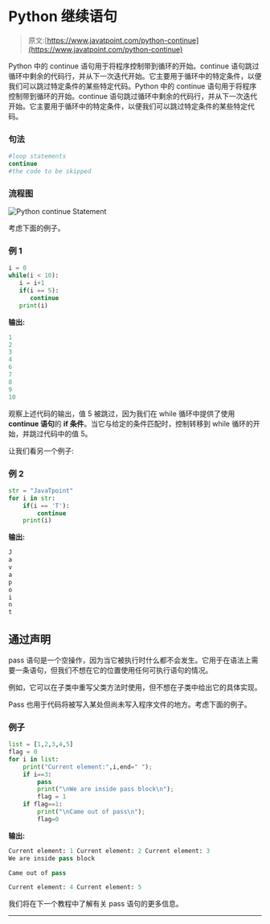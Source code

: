 # Python 继续语句

> 原文:[https://www.javatpoint.com/python-continue](https://www.javatpoint.com/python-continue)

Python 中的 continue 语句用于将程序控制带到循环的开始。continue 语句跳过循环中剩余的代码行，并从下一次迭代开始。它主要用于循环中的特定条件，以便我们可以跳过特定条件的某些特定代码。Python 中的 continue 语句用于将程序控制带到循环的开始。continue 语句跳过循环中剩余的代码行，并从下一次迭代开始。它主要用于循环中的特定条件，以便我们可以跳过特定条件的某些特定代码。

### 句法

```py
#loop statements  
continue
#the code to be skipped   

```

### 流程图

![Python continue Statement](img/e71573a4080d25e950bab5a4a05a5a91.png)

考虑下面的例子。

### 例 1

```py
i = 0                   
while(i < 10):              
   i = i+1
   if(i == 5):
      continue
   print(i)

```

**输出:**

```py
1
2
3
4
6
7
8
9
10

```

观察上述代码的输出，值 5 被跳过，因为我们在 while 循环中提供了使用 **continue 语句**的 **if 条件**。当它与给定的条件匹配时，控制转移到 while 循环的开始，并跳过代码中的值 5。

让我们看另一个例子:

### 例 2

```py
str = "JavaTpoint"
for i in str:
    if(i == 'T'):
        continue
    print(i)

```

**输出:**

```py
J
a
v
a
p
o
i
n
t

```

## 通过声明

pass 语句是一个空操作，因为当它被执行时什么都不会发生。它用于在语法上需要一条语句，但我们不想在它的位置使用任何可执行语句的情况。

例如，它可以在子类中重写父类方法时使用，但不想在子类中给出它的具体实现。

Pass 也用于代码将被写入某处但尚未写入程序文件的地方。考虑下面的例子。

### 例子

```py
list = [1,2,3,4,5]  
flag = 0  
for i in list:  
    print("Current element:",i,end=" ");  
    if i==3:  
        pass  
        print("\nWe are inside pass block\n");  
        flag = 1  
    if flag==1:  
        print("\nCame out of pass\n");  
        flag=0 

```

**输出:**

```py
Current element: 1 Current element: 2 Current element: 3 
We are inside pass block

Came out of pass

Current element: 4 Current element: 5 

```

我们将在下一个教程中了解有关 pass 语句的更多信息。

* * *
